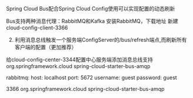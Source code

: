 Spring Cloud Bus配合Spring Cloud Config使用可以实现配置的动态刷新

Bus支持两种消息代理：RabbitMQ和Kafka
安装RabbitMQ，下载地址
新建 cloud-config-client-3366

2) 利用消息总线触发一个服务端ConfigServer的/bus/refresh端点,而刷新所有客户端的配置（更加推荐）

给cloud-config-center-3344配置中心服务端添加消息总线支持 
<dependency>
            <groupId>org.springframework.cloud</groupId>
            <artifactId>spring-cloud-starter-bus-amqp</artifactId>
</dependency>

rabbitmq:
    host: localhost
    port: 5672
    username: guest
    password: guest
    
3366
<dependency>
            <groupId>org.springframework.cloud</groupId>
            <artifactId>spring-cloud-starter-bus-amqp</artifactId>
</dependency>
